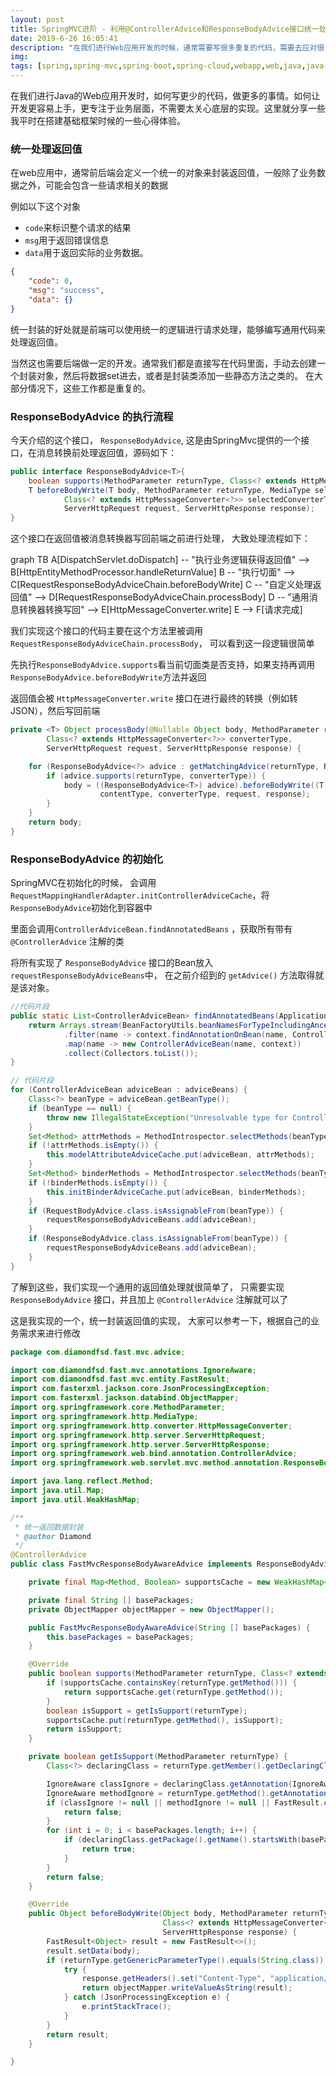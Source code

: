 ```yaml
---
layout: post
title: SpringMVC进阶 - 利用@ControllerAdvice和ResponseBodyAdvice接口统一处理返回值
date: 2019-6-26 16:05:41
description: "在我们进行Web应用开发的时候，通常需要写很多重复的代码，需要去应对很多重复的逻辑。例如返回值封装，用户状态获取，异常处理，日志打印，错误记录等。本文旨在如何让你的系统变得更加简单好用，让开发人员写更少的代码做更多的事情，更加专注于业务层面，不需要去考虑太多系统层面的东西。"
img:
tags: [spring,spring-mvc,spring-boot,spring-cloud,webapp,web,java,java-web]
---
```

<script src="https://cdn.bootcss.com/mermaid/8.0.0/mermaid.min.js"></script>

在我们进行Java的Web应用开发时，如何写更少的代码，做更多的事情。如何让开发更容易上手，更专注于业务层面，不需要太关心底层的实现。这里就分享一些我平时在搭建基础框架时候的一些心得体验。

### 统一处理返回值

在web应用中，通常前后端会定义一个统一的对象来封装返回值，一般除了业务数据之外，可能会包含一些请求相关的数据

例如以下这个对象
- `code`来标识整个请求的结果  
- `msg`用于返回错误信息
- `data`用于返回实际的业务数据。
```json
{
	"code": 0,
	"msg": "success",
	"data": {}
}
```

统一封装的好处就是前端可以使用统一的逻辑进行请求处理，能够编写通用代码来处理返回值。

当然这也需要后端做一定的开发。通常我们都是直接写在代码里面，手动去创建一个封装对象，然后将数据set进去，或者是封装类添加一些静态方法之类的。 在大部分情况下，这些工作都是重复的。


### ResponseBodyAdvice 的执行流程
今天介绍的这个接口， `ResponseBodyAdvice`, 这是由SpringMvc提供的一个接口，在消息转换前处理返回值，源码如下：
```java
public interface ResponseBodyAdvice<T>{
	boolean supports(MethodParameter returnType, Class<? extends HttpMessageConverter<?>> converterType);
	T beforeBodyWrite(T body, MethodParameter returnType, MediaType selectedContentType,
			Class<? extends HttpMessageConverter<?>> selectedConverterType,
			ServerHttpRequest request, ServerHttpResponse response);
}
```
这个接口在返回值被消息转换器写回前端之前进行处理， 大致处理流程如下： 

<div class="mermaid">
  graph TB
      A[DispatchServlet.doDispatch] -- "执行业务逻辑获得返回值" --> B[HttpEntityMethodProcessor.handleReturnValue]
	  B -- "执行切面" --> C[RequestResponseBodyAdviceChain.beforeBodyWrite]
	  C -- "自定义处理返回值" --> D[RequestResponseBodyAdviceChain.processBody]
	  D -- "通用消息转换器转换写回" --> E[HttpMessageConverter.write]
	  E --> F[请求完成]
</div>

我们实现这个接口的代码主要在这个方法里被调用 `RequestResponseBodyAdviceChain.processBody`， 可以看到这一段逻辑很简单

先执行`ResponseBodyAdvice.supports`看当前切面类是否支持，如果支持再调用`ResponseBodyAdvice.beforeBodyWrite`方法并返回

返回值会被 `HttpMessageConverter.write` 接口在进行最终的转换（例如转JSON），然后写回前端

```java
private <T> Object processBody(@Nullable Object body, MethodParameter returnType, MediaType contentType,
		Class<? extends HttpMessageConverter<?>> converterType,
		ServerHttpRequest request, ServerHttpResponse response) {

	for (ResponseBodyAdvice<?> advice : getMatchingAdvice(returnType, ResponseBodyAdvice.class)) {
		if (advice.supports(returnType, converterType)) {
			body = ((ResponseBodyAdvice<T>) advice).beforeBodyWrite((T) body, returnType,
					contentType, converterType, request, response);
		}
	}
	return body;
}
```

### ResponseBodyAdvice 的初始化
SpringMVC在初始化的时候， 会调用`RequestMappingHandlerAdapter.initControllerAdviceCache`，将`ResponseBodyAdvice`初始化到容器中

里面会调用`ControllerAdviceBean.findAnnotatedBeans` ，获取所有带有 `@ControllerAdvice` 注解的类

将所有实现了 `ResponseBodyAdvice` 接口的Bean放入`requestResponseBodyAdviceBeans`中， 在之前介绍到的 `getAdvice()` 方法取得就是该对象。

```java
//代码片段
public static List<ControllerAdviceBean> findAnnotatedBeans(ApplicationContext context) {
	return Arrays.stream(BeanFactoryUtils.beanNamesForTypeIncludingAncestors(context, Object.class))
			.filter(name -> context.findAnnotationOnBean(name, ControllerAdvice.class) != null)
			.map(name -> new ControllerAdviceBean(name, context))
			.collect(Collectors.toList());
}

// 代码片段
for (ControllerAdviceBean adviceBean : adviceBeans) {
	Class<?> beanType = adviceBean.getBeanType();
	if (beanType == null) {
		throw new IllegalStateException("Unresolvable type for ControllerAdviceBean: " + adviceBean);
	}
	Set<Method> attrMethods = MethodIntrospector.selectMethods(beanType, MODEL_ATTRIBUTE_METHODS);
	if (!attrMethods.isEmpty()) {
		this.modelAttributeAdviceCache.put(adviceBean, attrMethods);
	}
	Set<Method> binderMethods = MethodIntrospector.selectMethods(beanType, INIT_BINDER_METHODS);
	if (!binderMethods.isEmpty()) {
		this.initBinderAdviceCache.put(adviceBean, binderMethods);
	}
	if (RequestBodyAdvice.class.isAssignableFrom(beanType)) {
		requestResponseBodyAdviceBeans.add(adviceBean);
	}
	if (ResponseBodyAdvice.class.isAssignableFrom(beanType)) {
		requestResponseBodyAdviceBeans.add(adviceBean);
	}
}
```

了解到这些，我们实现一个通用的返回值处理就很简单了， 只需要实现 `ResponseBodyAdvice` 接口，并且加上 `@ControllerAdvice` 注解就可以了

这是我实现的一个，统一封装返回值的实现， 大家可以参考一下，根据自己的业务需求来进行修改

```java
package com.diamondfsd.fast.mvc.advice;

import com.diamondfsd.fast.mvc.annotations.IgnoreAware;
import com.diamondfsd.fast.mvc.entity.FastResult;
import com.fasterxml.jackson.core.JsonProcessingException;
import com.fasterxml.jackson.databind.ObjectMapper;
import org.springframework.core.MethodParameter;
import org.springframework.http.MediaType;
import org.springframework.http.converter.HttpMessageConverter;
import org.springframework.http.server.ServerHttpRequest;
import org.springframework.http.server.ServerHttpResponse;
import org.springframework.web.bind.annotation.ControllerAdvice;
import org.springframework.web.servlet.mvc.method.annotation.ResponseBodyAdvice;

import java.lang.reflect.Method;
import java.util.Map;
import java.util.WeakHashMap;

/**
 * 统一返回数据封装
 * @author Diamond
 */
@ControllerAdvice
public class FastMvcResponseBodyAwareAdvice implements ResponseBodyAdvice<Object> {

    private final Map<Method, Boolean> supportsCache = new WeakHashMap<>();

    private final String [] basePackages;
    private ObjectMapper objectMapper = new ObjectMapper();

    public FastMvcResponseBodyAwareAdvice(String [] basePackages) {
        this.basePackages = basePackages;
    }

    @Override
    public boolean supports(MethodParameter returnType, Class<? extends HttpMessageConverter<?>> converterType) {
        if (supportsCache.containsKey(returnType.getMethod())) {
            return supportsCache.get(returnType.getMethod());
        }
        boolean isSupport = getIsSupport(returnType);
        supportsCache.put(returnType.getMethod(), isSupport);
        return isSupport;
    }

    private boolean getIsSupport(MethodParameter returnType) {
        Class<?> declaringClass = returnType.getMember().getDeclaringClass();

        IgnoreAware classIgnore = declaringClass.getAnnotation(IgnoreAware.class);
        IgnoreAware methodIgnore = returnType.getMethod().getAnnotation(IgnoreAware.class);
        if (classIgnore != null || methodIgnore != null || FastResult.class.equals(returnType.getGenericParameterType())) {
            return false;
        }
        for (int i = 0; i < basePackages.length; i++) {
            if (declaringClass.getPackage().getName().startsWith(basePackages[i])) {
                return true;
            }
        }
        return false;
    }

    @Override
    public Object beforeBodyWrite(Object body, MethodParameter returnType, MediaType selectedContentType,
                                  Class<? extends HttpMessageConverter<?>> selectedConverterType, ServerHttpRequest request,
                                  ServerHttpResponse response) {
        FastResult<Object> result = new FastResult<>();
        result.setData(body);
        if (returnType.getGenericParameterType().equals(String.class)) {
            try {
                response.getHeaders().set("Content-Type", "application/json;charset=utf-8");
                return objectMapper.writeValueAsString(result);
            } catch (JsonProcessingException e) {
                e.printStackTrace();
            }
        }
        return result;
    }

}
```
<script>mermaid.initialize();</script>